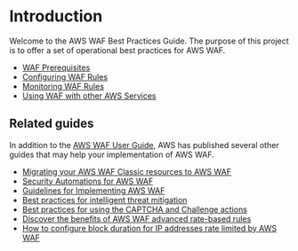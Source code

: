 # Introduction
Welcome to the AWS WAF Best Practices Guide. The purpose of this project is to offer a set of operational best practices for AWS WAF.

* [WAF Prerequisites](./prerequisites/docs/)
* [Configuring WAF Rules](./configuring-waf-rules/docs/)
* [Monitoring WAF Rules](./monitoring-waf-rules/docs/)
* [Using WAF with other AWS Services](./using-waf-with-other-services/docs/)

## Related guides
In addition to the [AWS WAF User Guide](https://docs.aws.amazon.com/waf/latest/developerguide/what-is-aws-waf.html), AWS has published several other guides that may help your implementation of AWS WAF.

* [Migrating your AWS WAF Classic resources to AWS WAF](https://docs.aws.amazon.com/waf/latest/developerguide/waf-migrating-from-classic.html)
* [Security Automations for AWS WAF](https://aws.amazon.com/solutions/implementations/security-automations-for-aws-waf/)
* [Guidelines for Implementing AWS WAF](https://docs.aws.amazon.com/whitepapers/latest/guidelines-for-implementing-aws-waf/requirements.html)
* [Best practices for intelligent threat mitigation](https://docs.aws.amazon.com/waf/latest/developerguide/waf-managed-protections-best-practices.html)
* [Best practices for using the CAPTCHA and Challenge actions](https://docs.aws.amazon.com/waf/latest/developerguide/waf-captcha-and-challenge-best-practices.html)
* [Discover the benefits of AWS WAF advanced rate-based rules](https://aws.amazon.com/blogs/security/discover-the-benefits-of-aws-waf-advanced-rate-based-rules/)
* [How to configure block duration for IP addresses rate limited by AWS WAF](https://aws.amazon.com/blogs/networking-and-content-delivery/configure-block-duration-for-ips-rate-limited-by-aws-waf/)
